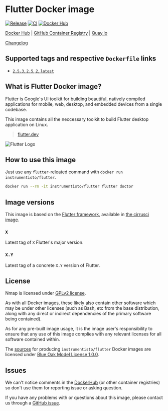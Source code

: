 Flutter Docker image
=================

[![Release](https://img.shields.io/github/v/release/instrumentisto/flutter-docker-image "Release")](https://github.com/instrumentisto/flutter-docker-image/releases)
[![CI](https://github.com/instrumentisto/flutter-docker-image/workflows/CI/badge.svg?branch=master "CI")](https://github.com/instrumentisto/flutter-docker-image/actions?query=workflow%3ACI+branch%3Amaster)
[![Docker Hub](https://img.shields.io/docker/pulls/instrumentisto/flutter?label=Docker%20Hub%20pulls "Docker Hub pulls")](https://hub.docker.com/r/instrumentisto/flutter)

[Docker Hub](https://hub.docker.com/r/instrumentisto/flutter)
| [GitHub Container Registry](https://github.com/orgs/instrumentisto/packages/container/package/flutter)
| [Quay.io](https://quay.io/repository/instrumentisto/flutter)

[Changelog](https://github.com/instrumentisto/flutter-docker-image/blob/master/CHANGELOG.md)




## Supported tags and respective `Dockerfile` links

- [`2.5.3`, `2.5`, `2`, `latest`][201]




## What is Flutter Docker image?

Flutter is Google's UI toolkit for building beautiful, natively compiled applications for mobile, web, desktop, and embedded devices from a single codebase.
  
This image contains all the neccessary toolkit to build Flutter desktop application on Linux.

> [flutter.dev](https://flutter.dev)

![Flutter Logo](https://flutter.dev/assets/images/shared/brand/flutter/logo/flutter-lockup.png)




## How to use this image

Just use any `flutter`-releated command with `docker run instrumentisto/flutter`.

```bash
docker run --rm -it instrumentisto/flutter flutter doctor
```




## Image versions

This image is based on the [Flutter framework][1], available in [the cirrusci image][2].


### `X`

Latest tag of `X` Flutter's major version.


### `X.Y`

Latest tag of a concrete `X.Y` version of Flutter.




## License

Nmap is licensed under [GPLv2 license][92].

As with all Docker images, these likely also contain other software which may be under other licenses (such as Bash, etc from the base distribution, along with any direct or indirect dependencies of the primary software being contained).

As for any pre-built image usage, it is the image user's responsibility to ensure that any use of this image complies with any relevant licenses for all software contained within.

The [sources][90] for producing `instrumentisto/flutter` Docker images are licensed under [Blue Oak Model License 1.0.0][91].




## Issues

We can't notice comments in the [DockerHub] (or other container registries) so don't use them for reporting issue or asking question.

If you have any problems with or questions about this image, please contact us through a [GitHub issue][80].





[DockerHub]: https://hub.docker.com

[1]: https://flutter.dev
[2]: https://hub.docker.com/r/cirrusci/flutter

[80]: https://github.com/instrumentisto/flutter-docker-image/issues
[90]: https://github.com/instrumentisto/flutter-docker-image
[91]: https://github.com/instrumentisto/flutter-docker-image/blob/master/LICENSE.md
[92]: https://nmap.org/data/COPYING

[201]: https://github.com/instrumentisto/flutter-docker-image/blob/master/Dockerfile
